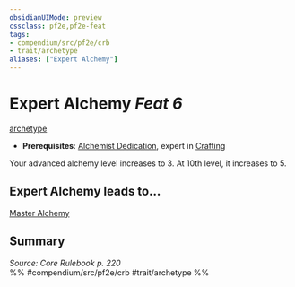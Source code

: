```yaml
---
obsidianUIMode: preview
cssclass: pf2e,pf2e-feat
tags:
- compendium/src/pf2e/crb
- trait/archetype
aliases: ["Expert Alchemy"]
---
```

# Expert Alchemy  *Feat 6*  
[archetype](archetype.md "Archetype Feat Trait")  

- **Prerequisites**: [Alchemist Dedication](alchemist-dedication.md), expert in [Crafting](skills.md#Crafting)

Your advanced alchemy level increases to 3. At 10th level, it increases to 5.

## Expert Alchemy leads to...

[Master Alchemy](master-alchemy.md)

## Summary

*Source: Core Rulebook p. 220*  
%% #compendium/src/pf2e/crb #trait/archetype %%